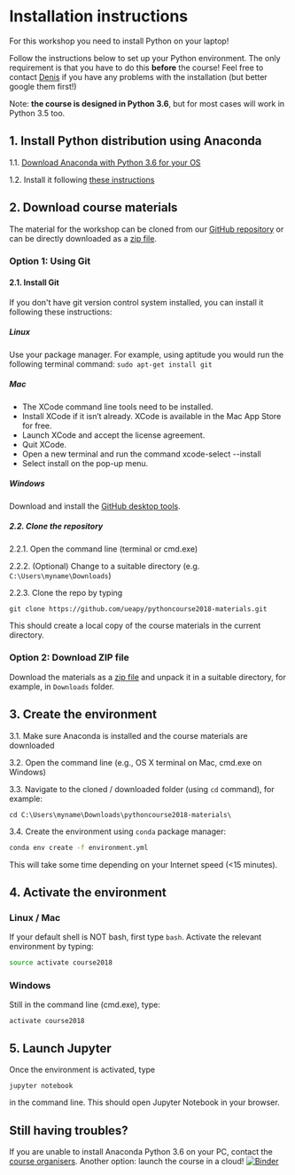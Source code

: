 # Installation instructions

For this workshop you need to install Python on your laptop!

Follow the instructions below to set up your Python environment. The only requirement is that you have to do this **before** the course! Feel free to contact [Denis](mailto:d.sergeev@uea.ac.uk) if you have any problems with the installation (but better google them first!)

Note: **the course is designed in Python 3.6**, but for most cases will work in Python 3.5 too.

## 1. Install Python distribution using Anaconda
1.1. [Download Anaconda with Python 3.6 for your OS](https://www.anaconda.com/download/)

1.2. Install it following [these instructions](https://docs.anaconda.com/anaconda/install/)

## 2. Download course materials
The material for the workshop can be cloned from our [GitHub repository](https://github.com/ueapy/pythoncourse2018-materials) or can be directly downloaded as a [zip file](https://github.com/ueapy/pythoncourse2018-materials/archive/master.zip).

### Option 1: Using Git
#### 2.1. Install Git
If you don't have git version control system installed, you can install it following these instructions:
##### Linux
Use your package manager. For example, using aptitude you would run the following terminal command: `sudo apt-get install git`
##### Mac
* The XCode command line tools need to be installed.
* Install XCode if it isn’t already. XCode is available in the Mac App Store for free.
* Launch XCode and accept the license agreement.
* Quit XCode.
* Open a new terminal and run the command xcode-select --install
* Select install on the pop-up menu.
##### Windows
Download and install the [GitHub desktop tools](https://desktop.github.com/).

##### 2.2. Clone the repository
2.2.1. Open the command line (terminal or cmd.exe)

2.2.2. (Optional) Change to a suitable directory (e.g. `C:\Users\myname\Downloads`)

2.2.3. Clone the repo by typing

```
git clone https://github.com/ueapy/pythoncourse2018-materials.git
```
This should create a local copy of the course materials in the current directory.

### Option 2: Download ZIP file
Download the materials as a [zip file](https://github.com/ueapy/pythoncourse2018-materials/archive/master.zip) and unpack it in a suitable directory, for example, in `Downloads` folder.


## 3. Create the environment
3.1. Make sure Anaconda is installed and the course materials are downloaded

3.2. Open the command line (e.g., OS X terminal on Mac, cmd.exe on Windows)

3.3. Navigate to the cloned / downloaded folder (using `cd` command), for example:

```
cd C:\Users\myname\Downloads\pythoncourse2018-materials\
```

3.4. Create the environment using `conda` package manager:

```bash
conda env create -f environment.yml
```
This will take some time depending on your Internet speed (<15 minutes).

## 4. Activate the environment
### Linux / Mac
If your default shell is NOT bash, first type `bash`. Activate the relevant environment by typing:
```bash
source activate course2018
```
### Windows
Still in the command line (cmd.exe), type:
```
activate course2018
```

## 5. Launch Jupyter
Once the environment is activated, type 
```
jupyter notebook
```
in the command line. This should open Jupyter Notebook in your browser. 

## Still having troubles?
If you are unable to install Anaconda Python 3.6 on your PC, contact the [course organisers](index.md#registration-and-enquiries).
Another option: launch the course in a cloud! [![Binder](http://mybinder.org/badge.svg)](http://mybinder.org:/repo/ueapy/pythoncourse2018-materials)
